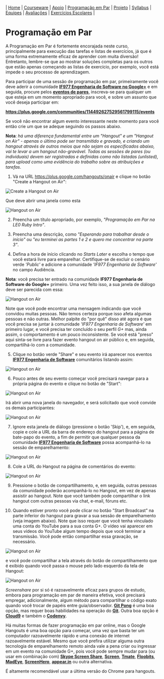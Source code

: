 | [Home](https://github.com/vinicius3w/if977) | [Courseware](/pages/courseware.md) | [Apoio](/pages/apoio.md) | [Programação em Par](/pages/pairprogramming.md) | [Projeto](/pages/projeto.md) | [Syllabus](/pages/syllabus.md) | [Equipes](/pages/equipes.md) | [Avaliações](/pages/avaliacoes.md) | [Exercícios Escolares](/pages/exerciciosescolares.md) |

# Programação em Par

A Programação em Par é fortemente encorajada neste curso, principalmente para execução das tarefas e listas de exercícios, já que é uma forma extremamente eficaz de aprender com muita diversão! Entretanto, lembre-se que ao mostrar soluções completas para os outros que estão apenas começando as listas de exercício, por exemplo, você está  impede o seu processo de aprendizagem.

Para participar de uma sessão de programação em par, primeiramente você deve aderir a comunidade [**IF977 Engenharia de Software no Google+**](https://plus.google.com/communities/114492627529561799115) e em seguida, procure pelos [**eventos de pares**](https://plus.google.com/communities/114492627529561799115/events), inscreva-se para qualquer um que esteja em um momento apropriado para você, e sobre um assunto que você deseja participar em:

**<https://plus.google.com/communities/114492627529561799115/events>**

Se você não encontrar algum evento interessante neste momento para você então crie um que se adeque seguindo os passos abaixo.

**Nota**: *há uma diferença fundamental entre um "Hangout" e um "Hangout on Air" - apenas o último pode ser transmitido e gravado, e criando um hangout através de outros meios que não sejam os especificados abaixo, vai te levar a um hangout não-gravável. Todas as sessões de pares (ou individuais) devem ser registradas e definidas como não listadas (unlisted), para upload como uma evidência do trabalho sobre as atribuições e tarefas*.

1. Vá na URL <https://plus.google.com/hangouts/onair> e clique no botão "Create a Hangout on Air":

![Create a Hangout on Air](/pages/pairprogramming/pp1.png)

Que deve abrir uma janela como esta

![Hangout on Air](/pages/pairprogramming/pp2.png)

2. Preencha um título apropriado, por exemplo, *"Programação em Par na LE0 Ruby Intro"*.

3. Preencha uma descrição, como *"Esperando para trabalhar desde o início"* ou *"eu terminei as partes 1 e 2 e quero me concentrar na parte 3"*.

4. Defina a hora de início clicando no *Starts Later* e escolha o tempo que você estará livre para emparelhar. Certifique-se de excluir o cenário verde *'Public'* e adicione a comunidade *'IF977 Engenharia de Software'* no campo Audiência.

**Nota**: você precisa ter entrado na comunidade **IF977 Engenharia de Software do Google+** primeiro. Uma vez feito isso, a sua janela de diálogo deve ser parecida com essa:

![Hangout on Air](/pages/pairprogramming/pp3.png)

Note que você pode encontrar uma mensagem indicando que você convidou muitas pessoas. Não temos certeza porque isso afeta algumas pessoas e não outras. Melhor palpite do "por quê" disso até agora é que você precisa se juntar à comunidade *'IF977 Engenharia de Software'* em primeiro lugar, e você precisa ter concluído o seu perfil *G+* mas, ainda assim, o comportamento é um pouco inconsistente. Se você está "preso" aqui sinta-se livre para fazer evento hangout on air público e, em seguida, compartilhá-lo com a comunidade.

5. Clique no botão verde "Share" e seu evento irá aparecer nos eventos [**IF977 Engenharia de Software**](https://plus.google.com/communities/114492627529561799115) comunitários listando assim:

![Hangout on Air](/pages/pairprogramming/pp4.png)

6. Pouco antes de seu evento começar você precisará navegar para a própria página do evento e clique no botão de "Start":

![Hangout on Air](/pages/pairprogramming/pp5.png)

Irá abrir uma nova janela do navegador, e será solicitado que você convide os demais participantes:

![Hangout on Air](/pages/pairprogramming/pp6.png)

7. Ignore esta janela de diálogo (pressione o botão 'Skip'), e, em seguida, copie e cole a URL da barra de endereço do hangout para a página de bate-papo do evento, a fim de permitir que qualquer pessoa da comunidade [**IF977 Engenharia de Software**](https://plus.google.com/communities/114492627529561799115) possa acompanhá-lo na sessão de emparelhamento:

![Hangout on Air](/pages/pairprogramming/pp7.png)

8. Cole a URL do Hangout na página de comentários do evento:

![Hangout on Air](/pages/pairprogramming/pp8.png)

9. Pressione o botão de compartilhamento, e, em seguida, outras pessoas da comunidade poderão acompanhá-lo no Hangout, em vez de apenas assistir ao hangout. Note que você também pode compartilhar o link hangout com outras pessoas via chat, e-mail, fóruns etc.

10. Quando estiver pronto você pode clicar no botão "Start Broadcast" na parte inferior do hangout para gravar a sua sessão de emparelhamento (veja imagem abaixo). Note que isso requer que você tenha vinculado uma conta do YouTube para a sua conta G+. O vídeo vai aparecer em seus vídeos do YouTube algum tempo depois que você terminar a transmissão. Você pode então compartilhar essa gravação, se necessário.

![Hangout on Air](/pages/pairprogramming/pp9.png)

e você pode compartilhar a tela através do botão de compartilhamento que é exibido quando você passa o mouse pelo lado esquerdo da tela de Hangout:

![Hangout on Air](/pages/pairprogramming/pp10.png)

*Screenshare* por si só é razoavelmente eficaz para grupos de estudo, embora para programação em par de maneira efetiva, você precisará empregar, adicionalmente, algum método para compartilhar o código exato quando você trocar de papéis entre guia/observador. [**Git Pong**](http://agileventures.org/remote-pair-programming/pair-programming-protocols/github-pong) é uma boa opção, mas requer boas habilidades na operação do [**Git**](http://www.github.com/). Outra boa opção é [**Cloud9**](https://c9.io/) e também o [**Codenvy**](https://codenvy.io/).

Há muitas formas de fazer programação em par online, mas o Google Hangouts é uma boa opção para começar, uma vez que basta ter um computador razoavelmente rápido e uma conexão de internet razoavelmente estável. Mesmo que você prefira utilizar alguma outra tecnologia de emparelhamento remoto ainda vale a pena criar ou ingressar em um evento na comunidade G+, pois você pode sempre mudar para (ou usar em combinação com) [**Skype Screen Share**](http://www.skype.com/), [**Screen**](http://www.gnu.org/software/screen/), [**Tmate**](http://tmate.io/), [**Floobits**](https://floobits.com/), [**MadEye**](https://madeye.io/), [**ScreenHero**](http://screenhero.com/), [**appear.in**](http://www.appear.in/) ou outra alternativa.

É altamente recomendável usar a última versão do Chrome para hangouts.
